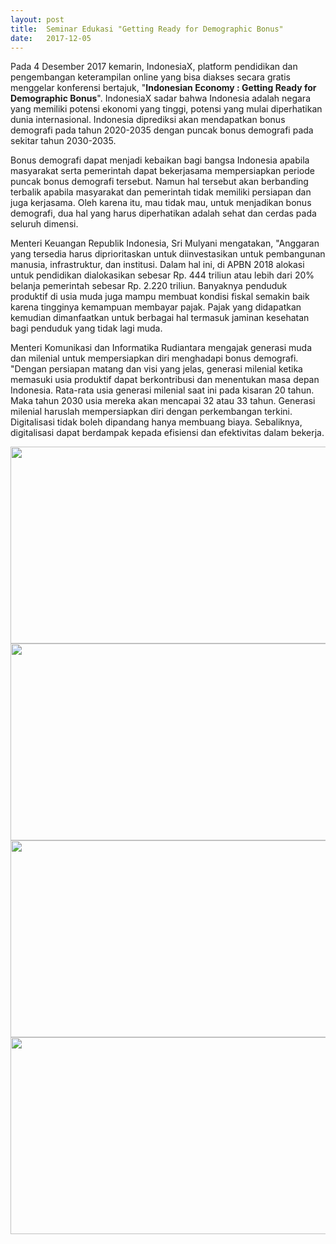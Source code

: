 ```yaml
---
layout: post
title:  Seminar Edukasi "Getting Ready for Demographic Bonus"
date:   2017-12-05
---
```


Pada 4 Desember 2017 kemarin, IndonesiaX, platform pendidikan dan pengembangan keterampilan  online yang bisa diakses secara gratis menggelar konferensi bertajuk, "**Indonesian Economy : Getting Ready for Demographic Bonus**". IndonesiaX sadar bahwa Indonesia adalah negara yang memiliki potensi ekonomi yang tinggi, potensi yang mulai diperhatikan dunia internasional. Indonesia diprediksi akan mendapatkan bonus demografi pada tahun 2020-2035 dengan puncak bonus demografi pada sekitar tahun 2030-2035.

Bonus demografi dapat menjadi kebaikan bagi bangsa Indonesia apabila masyarakat serta pemerintah dapat bekerjasama mempersiapkan periode puncak bonus demografi tersebut. Namun hal tersebut akan berbanding terbalik apabila masyarakat dan pemerintah tidak memiliki persiapan dan juga kerjasama. Oleh karena itu, mau tidak mau, untuk menjadikan bonus demografi, dua hal yang harus diperhatikan adalah sehat dan cerdas pada seluruh dimensi.

Menteri Keuangan Republik Indonesia, Sri Mulyani mengatakan, "Anggaran yang tersedia harus diprioritaskan untuk diinvestasikan untuk pembangunan manusia, infrastruktur, dan institusi. Dalam hal ini, di APBN 2018 alokasi untuk pendidikan dialokasikan sebesar Rp. 444 triliun atau lebih dari 20% belanja pemerintah sebesar Rp. 2.220 triliun.  Banyaknya penduduk produktif di usia muda juga mampu membuat kondisi fiskal semakin baik karena tingginya kemampuan membayar pajak. Pajak yang didapatkan kemudian dimanfaatkan untuk berbagai hal termasuk jaminan kesehatan bagi penduduk yang tidak lagi muda.

Menteri Komunikasi dan Informatika Rudiantara mengajak generasi muda dan milenial untuk mempersiapkan diri menghadapi bonus demografi. "Dengan persiapan matang dan visi yang jelas, generasi milenial ketika memasuki usia produktif dapat berkontribusi dan menentukan masa depan Indonesia. Rata-rata usia generasi milenial saat ini pada kisaran 20 tahun. Maka tahun 2030 usia mereka akan mencapai 32 atau 33 tahun. Generasi milenial haruslah mempersiapkan diri dengan perkembangan terkini. Digitalisasi tidak boleh dipandang hanya membuang biaya. Sebaliknya, digitalisasi dapat berdampak kepada efisiensi dan efektivitas dalam bekerja.

<center>
	<img src="https://s3-ap-southeast-1.amazonaws.com/ix-production/blog_content/getting-ready-for-demographic-bonus-1.png" width="560" height="315">
	<img src="https://s3-ap-southeast-1.amazonaws.com/ix-production/blog_content/getting-ready-for-demographic-bonus-2.png" width="560" height="315">
	<img src="https://s3-ap-southeast-1.amazonaws.com/ix-production/blog_content/getting-ready-for-demographic-bonus-3.png" width="560" height="315">
	<img src="https://s3-ap-southeast-1.amazonaws.com/ix-production/blog_content/getting-ready-for-demographic-bonus-4.png" width="560" height="315">
</center>
